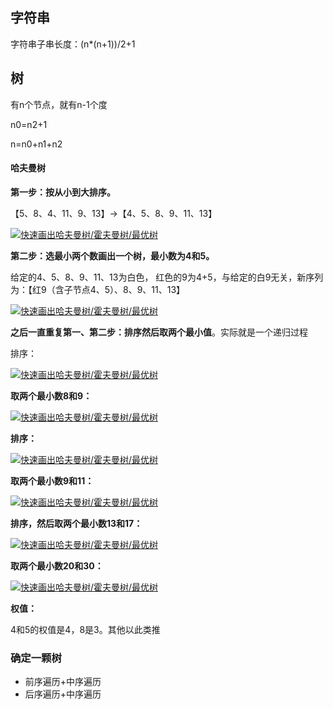 ## 字符串

字符串子串长度：(n*(n+1))/2+1

## 树

 有n个节点，就有n-1个度 

 n0=n2+1 

 n=n0+n1+n2

#### 哈夫曼树

**第一步：按从小到大排序。**

【5、8、4、11、9、13】→【4、5、8、9、11、13】

[![快速画出哈夫曼树/霍夫曼树/最优树](https://imgsa.baidu.com/exp/w=500/sign=65ccbd3d52e736d158138c08ab524ffc/b2de9c82d158ccbfb14346db1fd8bc3eb0354150.jpg)
  ](http://jingyan.baidu.com/album/a501d80c16dfa0ec620f5e70.html?picindex=1)



**第二步：选最小两个数画出一个树，最小数为4和5。**

给定的4、5、8、9、11、13为白色， 红色的9为4+5，与给定的白9无关，新序列为：【红9（含子节点4、5）、8、9、11、13】

[![快速画出哈夫曼树/霍夫曼树/最优树](https://imgsa.baidu.com/exp/w=500/sign=50bd79d86d63f6241c5d3903b745eb32/a044ad345982b2b77200cb2537adcbef77099bb0.jpg)
  ](http://jingyan.baidu.com/album/a501d80c16dfa0ec620f5e70.html?picindex=2)



**之后一直重复第一、第二步：排序然后取两个最小值**。实际就是一个递归过程

  排序：

[![快速画出哈夫曼树/霍夫曼树/最优树](https://imgsa.baidu.com/exp/w=500/sign=1db7673d0efa513d51aa6cde0d6c554c/5ab5c9ea15ce36d3590171d13cf33a87e850b1ce.jpg)
  ](http://jingyan.baidu.com/album/a501d80c16dfa0ec620f5e70.html?picindex=3)



**取两个最小数8和9：**

[![快速画出哈夫曼树/霍夫曼树/最优树](https://imgsa.baidu.com/exp/w=500/sign=abacfd7958df8db1bc2e7c643921dddb/d000baa1cd11728bb0dc70c3cefcc3cec2fd2c5a.jpg)
  ](http://jingyan.baidu.com/album/a501d80c16dfa0ec620f5e70.html?picindex=4)



**排序：**

[![快速画出哈夫曼树/霍夫曼树/最优树](https://imgsa.baidu.com/exp/w=500/sign=a03cfe02d339b6004dce0fb7d9523526/55e736d12f2eb9382ea28713d3628535e4dd6f00.jpg)
  ](http://jingyan.baidu.com/album/a501d80c16dfa0ec620f5e70.html?picindex=5)



**取两个最小数9和11：**

[![快速画出哈夫曼树/霍夫曼树/最优树](https://imgsa.baidu.com/exp/w=500/sign=150c51f4ba315c6043956befbdb3cbe6/3ac79f3df8dcd1004f5305c0748b4710b8122f00.jpg)](http://jingyan.baidu.com/album/a501d80c16dfa0ec620f5e70.html?picindex=6)



**排序，然后取两个最小数13和17：**

[![快速画出哈夫曼树/霍夫曼树/最优树](https://imgsa.baidu.com/exp/w=500/sign=fd106a1d7ad98d1076d40c31113db807/ca1349540923dd5485835b89d709b3de9d82485b.jpg)
  ](http://jingyan.baidu.com/album/a501d80c16dfa0ec620f5e70.html?picindex=7)



**取两个最小数20和30：**

[![快速画出哈夫曼树/霍夫曼树/最优树](https://imgsa.baidu.com/exp/w=500/sign=e5000a2cfa039245a1b5e10fb796a4a8/4afbfbedab64034f5e3e3ee7a9c379310b551d5b.jpg)
  ](http://jingyan.baidu.com/album/a501d80c16dfa0ec620f5e70.html?picindex=8)

**权值：**

4和5的权值是4，8是3。其他以此类推

### 确定一颗树

- 前序遍历+中序遍历
- 后序遍历+中序遍历


